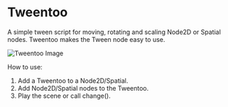 # Tweentoo
A simple tween script for moving, rotating and scaling Node2D or Spatial nodes.
Tweentoo makes the Tween node easy to use.

![Tweentoo Image](https://img.itch.zone/aW1hZ2UvMTEwMDExOC82MzQ0OTYwLnBuZw==/original/U4SfjI.png)

How to use:
1) Add a Tweentoo to a Node2D/Spatial.
2) Add Node2D/Spatial nodes to the Tweentoo.
3) Play the scene or call change().
